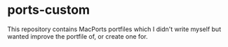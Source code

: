 # ports-custom

This repository contains MacPorts portfiles which I didn't write myself but
wanted improve the portfile of, or create one for.
